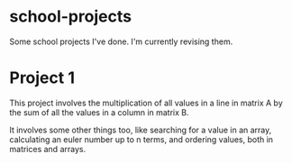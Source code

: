 # school-projects
Some school projects I've done. I'm currently revising them.

# Project 1
This project involves the multiplication of all values in a line in matrix A by the sum of all the values in a column in matrix B.

It involves some other things too, like searching for a value in an array, calculating an euler number up to n terms, and ordering values, both in matrices and arrays.
